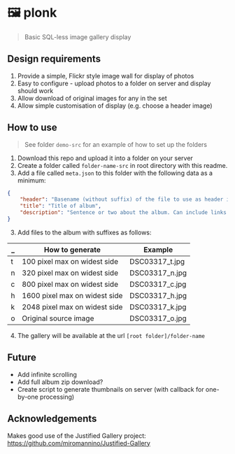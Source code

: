 # 🖼️ plonk

> Basic SQL-less image gallery display

## Design requirements

1. Provide a simple, Flickr style image wall for display of photos
2. Easy to configure - upload photos to a folder on server and display should work
3. Allow download of original images for any in the set
4. Allow simple customisation of display (e.g. choose a header image)


## How to use

> See folder `demo-src` for an example of how to set up the folders

1. Download this repo and upload it into a folder on your server
2. Create a folder called `folder-name-src` in root directory with this readme.
2. Add a file called `meta.json` to this folder with the following data as a minimum:

```json
{
    "header": "Basename (without suffix) of the file to use as header image, e.g. DSC00317",
    "title": "Title of album",
    "description": "Sentence or two about the album. Can include links."
}
```

3. Add files to the album with suffixes as follows:

| _ | How to generate | Example |
| --- | --- | -- |
| t | 100 pixel max on widest side | DSC03317_t.jpg |
| n | 320 pixel max on widest side | DSC03317_n.jpg |
| c | 800 pixel max on widest side | DSC03317_c.jpg |
| h | 1600 pixel max on widest side | DSC03317_h.jpg |
| k | 2048 pixel max on widest side | DSC03317_k.jpg |
| o | Original source image | DSC03317_o.jpg |

4. The gallery will be available at the url `[root folder]/folder-name`

## Future

* Add infinite scrolling
* Add full album zip download?
* Create script to generate thumbnails on server (with callback for one-by-one processing)

## Acknowledgements

Makes good use of the Justified Gallery project: https://github.com/miromannino/Justified-Gallery